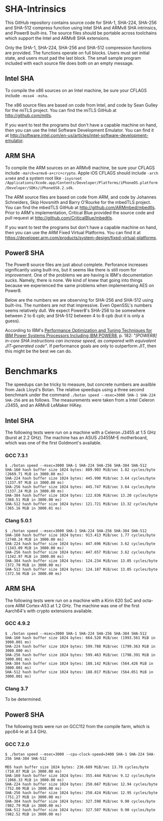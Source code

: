 # SHA-Intrinsics

This GitHub repository contains source code for SHA-1, SHA-224, SHA-256 and SHA-512 compress function using Intel SHA and ARMv8 SHA intrinsics, and Power8 built-ins. The source files should be portable across toolchains which support the Intel and ARMv8 SHA extensions.

Only the SHA-1, SHA-224, SHA-256 and SHA-512 compression functions are provided. The functions operate on full blocks. Users must set initial state, and users must pad the last block. The small sample program included with each source file does both on an empty message.

## Intel SHA

To compile the x86 sources on an Intel machine, be sure your CFLAGS include `-msse4 -msha`.

The x86 source files are based on code from Intel, and code by Sean Gulley for the miTLS project. You can find the miTLS GitHub at http://github.com/mitls.

If you want to test the programs but don't have a capable machine on hand, then you can use the Intel Software Development Emulator. You can find it at http://software.intel.com/en-us/articles/intel-software-development-emulator.

## ARM SHA

To compile the ARM sources on an ARMv8 machine, be sure your CFLAGS include `-march=armv8-a+crc+crypto`. Apple iOS CFLAGS should include `-arch arm64` and a system root like `-isysroot  /Applications/Xcode.app/Contents/Developer/Platforms/iPhoneOS.platform/Developer/SDKs/iPhoneOS8.2.sdk`.

The ARM source files are based on code from ARM, and code by Johannes Schneiders, Skip Hovsmith and Barry O'Rourke for the mbedTLS project. You can find the mbedTLS GitHub at http://github.com/ARMmbed/mbedtls. Prior to ARM's implementation, Critical Blue provided the source code and pull request at http://github.com/CriticalBlue/mbedtls.

If you want to test the programs but don't have a capable machine on hand, then you can use the ARM  Fixed Virtual Platforms. You can find it at https://developer.arm.com/products/system-design/fixed-virtual-platforms.

## Power8 SHA

The Power8 source files are just about complete. Perforance increases significantly using built-ins, but it seems like there is still room for improvement. One of the problems we are having is IBM's documentation sucks. Namely, there is none. We kind of knew that going into things because we experienced the same problems when implementaing AES on Power8.

Below are the numbers we are observing for SHA-256 and SHA-512 using built-ins. The numbers are not that impressive. Even OpenSSL's numbers seems relatively dull. We expect Power8's SHA-256 to be somewhere between 2 to 6 cpb; and SHA-512 between 4 to 8 cpb (but it is only a guess).

According to IBM's [Performance Optimization and Tuning Techniques for IBM Power Systems Processors Including IBM POWER8](https://www.redbooks.ibm.com/redbooks/pdfs/sg248171.pdf), p. 182: *"[POWER8] in-core SHA instructions can increase speed, as compared with equivalent JIT-generated code"*. If performance goals are only to outperform JIT, then this might be the best we can do.

# Benchmarks

The speedups can be tricky to measure, but concrete numbers are availble from Jack Lloyd's Botan. The relative speedups using a three second benchmark under the command `./botan speed --msec=3000 SHA-1 SHA-224 SHA-256` are as follows. The measurements were taken from a Intel Celeron J3455, and an ARMv8 LeMaker HiKey.

## Intel SHA

The following tests were run on a machine with a Celeron J3455 at 1.5 GHz (burst at 2.2 GHz). The machine has an ASUS J3455M-E motherboard, which was one of the first Goldmont's available.

### GCC 7.3.1

```
$ ./botan speed --msec=3000 SHA-1 SHA-224 SHA-256 SHA-384 SHA-512
SHA-160 hash buffer size 1024 bytes: 889.903 MiB/sec 1.82 cycles/byte (2669.71 MiB in 3000.00 ms)
SHA-224 hash buffer size 1024 bytes: 445.990 MiB/sec 3.64 cycles/byte (1337.97 MiB in 3000.00 ms)
SHA-256 hash buffer size 1024 bytes: 445.747 MiB/sec 3.64 cycles/byte (1337.24 MiB in 3000.00 ms)
SHA-384 hash buffer size 1024 bytes: 122.836 MiB/sec 13.20 cycles/byte (368.51 MiB in 3000.00 ms)
SHA-512 hash buffer size 1024 bytes: 121.721 MiB/sec 13.32 cycles/byte (365.16 MiB in 3000.01 ms)
```

### Clang 5.0.1

```
$ ./botan speed --msec=3000 SHA-1 SHA-224 SHA-256 SHA-384 SHA-512
SHA-160 hash buffer size 1024 bytes: 913.413 MiB/sec 1.77 cycles/byte (2740.24 MiB in 3000.00 ms)
SHA-224 hash buffer size 1024 bytes: 447.696 MiB/sec 3.62 cycles/byte (1343.09 MiB in 3000.00 ms)
SHA-256 hash buffer size 1024 bytes: 447.657 MiB/sec 3.62 cycles/byte (1342.97 MiB in 3000.00 ms)
SHA-384 hash buffer size 1024 bytes: 124.234 MiB/sec 13.05 cycles/byte (372.70 MiB in 3000.00 ms)
SHA-512 hash buffer size 1024 bytes: 124.187 MiB/sec 13.05 cycles/byte (372.56 MiB in 3000.00 ms)
```

## ARM SHA

The following tests were run on a machine with a Kirin 620 SoC and octa-core ARM Cortex-A53 at 1.2 GHz. The machine was one of the first Aarch64's with crypto extensions available.

### GCC 4.9.2

```
$ ./botan speed --msec=3000 SHA-1 SHA-224 SHA-256 SHA-384 SHA-512
SHA-160 hash buffer size 1024 bytes: 664.520 MiB/sec (1993.561 MiB in 3000.001 ms)
SHA-224 hash buffer size 1024 bytes: 599.788 MiB/sec (1799.363 MiB in 3000.000 ms)
SHA-256 hash buffer size 1024 bytes: 599.463 MiB/sec (1798.391 MiB in 3000.001 ms)
SHA-384 hash buffer size 1024 bytes: 188.142 MiB/sec (564.426 MiB in 3000.001 ms)
SHA-512 hash buffer size 1024 bytes: 188.017 MiB/sec (564.051 MiB in 3000.001 ms)
```

### Clang 3.7

To be determined.

## Power8 SHA

The following tests were run on GCC112 from the compile farm, which is ppc64-le at 3.4 GHz.

### GCC 7.2.0

```
$ ./botan speed --msec=3000 --cpu-clock-speed=3400 SHA-1 SHA-224 SHA-256 SHA-384 SHA-512

MD5 hash buffer size 1024 bytes: 236.689 MiB/sec 13.70 cycles/byte (710.07 MiB in 3000.00 ms)
SHA-160 hash buffer size 1024 bytes: 355.444 MiB/sec 9.12 cycles/byte (1066.33 MiB in 3000.00 ms)
SHA-224 hash buffer size 1024 bytes: 250.667 MiB/sec 12.94 cycles/byte (752.00 MiB in 3000.00 ms)
SHA-256 hash buffer size 1024 bytes: 250.424 MiB/sec 12.95 cycles/byte (751.27 MiB in 3000.00 ms)
SHA-384 hash buffer size 1024 bytes: 327.598 MiB/sec 9.90 cycles/byte (982.79 MiB in 3000.00 ms)
SHA-512 hash buffer size 1024 bytes: 327.507 MiB/sec 9.90 cycles/byte (982.52 MiB in 3000.00 ms)
```
